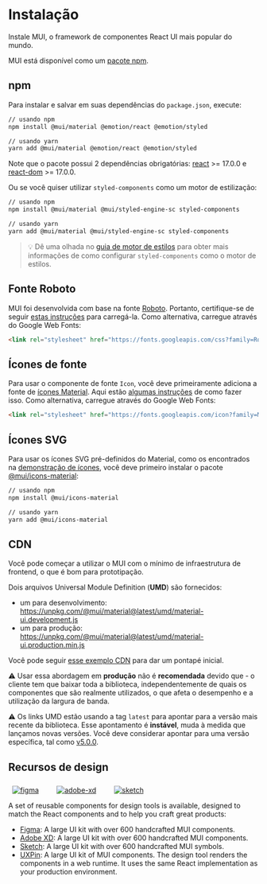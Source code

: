 # Instalação

<p class="description">Instale MUI, o framework de componentes React UI mais popular do mundo.</p>

MUI está disponível como um [pacote npm](https://www.npmjs.com/package/@mui/material).

## npm

Para instalar e salvar em suas dependências do `package.json`, execute:

```sh
// usando npm
npm install @mui/material @emotion/react @emotion/styled

// usando yarn
yarn add @mui/material @emotion/react @emotion/styled
```

<!-- #react-peer-version -->

Note que o pacote possui 2 dependências obrigatórias: [react](https://www.npmjs.com/package/react) >= 17.0.0 e [react-dom](https://www.npmjs.com/package/react-dom) >= 17.0.0.

Ou se você quiser utilizar `styled-components` como um motor de estilização:

```sh
// usando npm
npm install @mui/material @mui/styled-engine-sc styled-components

// usando yarn
yarn add @mui/material @mui/styled-engine-sc styled-components
```

> 💡 Dê uma olhada no [guia de motor de estilos](/guides/styled-engine/) para obter mais informações de como configurar `styled-components` como o motor de estilos.

## Fonte Roboto

MUI foi desenvolvida com base na fonte [Roboto](https://fonts.google.com/specimen/Roboto). Portanto, certifique-se de seguir [estas instruções](/components/typography/#general) para carregá-la. Como alternativa, carregue através do Google Web Fonts:

```html
<link rel="stylesheet" href="https://fonts.googleapis.com/css?family=Roboto:300,400,500,700&display=swap" />
```

## Ícones de fonte

Para usar o componente de fonte `Icon`, você deve primeiramente adiciona a fonte de [ícones Material](https://fonts.google.com/icons). Aqui estão [algumas instruções](/components/icons/#font-icons) de como fazer isso. Como alternativa, carregue através do Google Web Fonts:

```html
<link rel="stylesheet" href="https://fonts.googleapis.com/icon?family=Material+Icons" />
```

## Ícones SVG

Para usar os ícones SVG pré-definidos do Material, como os encontrados na [demonstração de ícones](/components/icons/), você deve primeiro instalar o pacote [@mui/icons-material](https://www.npmjs.com/package/@mui/icons-material):

<!-- #default-branch-switch -->

```sh
// usando npm
npm install @mui/icons-material

// usando yarn
yarn add @mui/icons-material
```

## CDN

Você pode começar a utilizar o MUI com o mínimo de infraestrutura de frontend, o que é bom para prototipação.

Dois arquivos Universal Module Definition (**UMD**) são fornecidos:

- um para desenvolvimento: https://unpkg.com/@mui/material@latest/umd/material-ui.development.js
- um para produção: https://unpkg.com/@mui/material@latest/umd/material-ui.production.min.js

Você pode seguir [esse exemplo CDN](https://github.com/mui-org/material-ui/tree/master/examples/cdn) para dar um pontapé inicial.

⚠️ Usar essa abordagem em **produção** não é **recomendada** devido que - o cliente tem que baixar toda a biblioteca, independentemente de quais os componentes que são realmente utilizados, o que afeta o desempenho e a utilização da largura de banda.

⚠️ Os links UMD estão usando a tag `latest` para apontar para a versão mais recente da biblioteca. Esse apontamento é **instável**, muda à medida que lançamos novas versões. Você deve considerar apontar para uma versão específica, tal como [v5.0.0](https://unpkg.com/@mui/material@5.0.0/umd/material-ui.development.js).

## Recursos de design

<a href="https://material-ui.com/store/items/figma-react/?utm_source=docs&utm_medium=referral&utm_campaign=installation-figma" style="margin-left: 8px; margin-top: 8px; display: inline-block;"><img src="/static/images/download-figma.svg" alt="figma" /></a>
<a href="https://material-ui.com/store/items/adobe-xd-react/?utm_source=docs&utm_medium=referral&utm_campaign=installation-adobe-xd" style="margin-left: 32px; margin-top: 8px; display: inline-block;"><img src="/static/images/download-adobe-xd.svg" alt="adobe-xd" /></a>
<a href="https://material-ui.com/store/items/sketch-react/?utm_source=docs&utm_medium=referral&utm_campaign=installation-sketch" style="margin-left: 32px; margin-top: 8px; display: inline-block;"><img src="/static/images/download-sketch.svg" alt="sketch" /></a>

A set of reusable components for design tools is available, designed to match the React components and to help you craft great products:

- [Figma](https://material-ui.com/store/items/figma-react/?utm_source=docs&utm_medium=referral&utm_campaign=installation-figma): A large UI kit with over 600 handcrafted MUI components.
- [Adobe XD](https://material-ui.com/store/items/adobe-xd-react/?utm_source=docs&utm_medium=referral&utm_campaign=installation-adobe-xd): A large UI kit with over 600 handcrafted MUI components.
- [Sketch](https://material-ui.com/store/items/sketch-react/?utm_source=docs&utm_medium=referral&utm_campaign=installation-sketch): A large UI kit with over 600 handcrafted MUI symbols.
- [UXPin](https://github.com/uxpin-merge/material-ui-5-merge): A large UI kit of MUI components. The design tool renders the components in a web runtime. It uses the same React implementation as your production environment.
